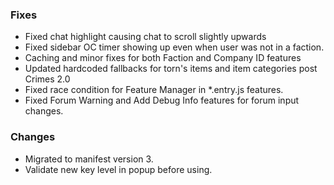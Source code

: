 ### Fixes
* Fixed chat highlight causing chat to scroll slightly upwards
* Fixed sidebar OC timer showing up even when user was not in a faction.
* Caching and minor fixes for both Faction and Company ID features
* Updated hardcoded fallbacks for torn's items and item categories post Crimes 2.0
* Fixed race condition for Feature Manager in *.entry.js features.
* Fixed Forum Warning and Add Debug Info features for forum input changes.

### Changes
* Migrated to manifest version 3.
* Validate new key level in popup before using.

